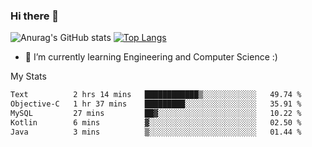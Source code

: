 ### Hi there 👋

![Anurag's GitHub stats](https://github-readme-stats.vercel.app/api?username=MatteoIorio11&show_icons=true&theme=dark) 
[![Top Langs](https://github-readme-stats.vercel.app/api/top-langs/?username=MatteoIorio11&theme=dark)](https://github.com/MatteoIorio11/github-readme-stats)

- 🌱 I’m currently learning Engineering and Computer Science :)

<!--
**MatteoIorio11/MatteoIorio11** is a ✨ _special_ ✨ repository because its `README.md` (this file) appears on your GitHub profile.

Here are some ideas to get you started:

- 🔭 I’m currently working on ...
- 🌱 I’m currently learning ...
- 👯 I’m looking to collaborate on ...
- 🤔 I’m looking for help with ...
- 💬 Ask me about ...
- 📫 How to reach me: ...
- 😄 Pronouns: ...
- ⚡ Fun fact: ...
-->
My Stats
<!--START_SECTION:waka-->

```txt
Text          2 hrs 14 mins   ████████████▒░░░░░░░░░░░░   49.74 %
Objective-C   1 hr 37 mins    █████████░░░░░░░░░░░░░░░░   35.91 %
MySQL         27 mins         ██▓░░░░░░░░░░░░░░░░░░░░░░   10.22 %
Kotlin        6 mins          ▓░░░░░░░░░░░░░░░░░░░░░░░░   02.50 %
Java          3 mins          ▒░░░░░░░░░░░░░░░░░░░░░░░░   01.44 %
```

<!--END_SECTION:waka-->
